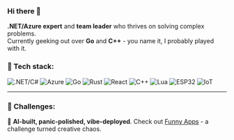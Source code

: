 ### Hi there 👋

**.NET/Azure expert** and **team leader** who thrives on solving complex problems.  
Currently geeking out over **Go** and **C++** - you name it, I probably played with it.

### 🦄 Tech stack:
![.NET/C#](https://img.shields.io/badge/.NET-512BD4?style=flat&logo=dotnet&logoColor=white)
![Azure](https://img.shields.io/badge/Azure-0078D4?style=flat&logo=microsoft-azure&logoColor=white)
![Go](https://img.shields.io/badge/Go-00ADD8?style=flat&logo=go&logoColor=white)
![Rust](https://img.shields.io/badge/Rust-000000?style=flat&logo=rust&logoColor=white)
![React](https://img.shields.io/badge/React-20232A?style=flat&logo=react&logoColor=61DAFB)
![C++](https://img.shields.io/badge/C++-00599C?style=flat&logo=cplusplus&logoColor=white)
![Lua](https://img.shields.io/badge/Lua-2C2D72?style=flat&logo=lua&logoColor=white)
![ESP32](https://img.shields.io/badge/ESP32-Embedded-critical?style=flat)
![IoT](https://img.shields.io/badge/IoT-Internet%20of%20Things-blue?style=flat)

---

### 🚀 Challenges:
🧪 **AI-built, panic-polished, vibe-deployed**.
Check out [Funny Apps](https://funnyapps.directory/) - a challenge turned creative chaos.



<!--🦄 Tech I work with:  
`.NET / C#`, `Go`, `Rust`, `React`, `Lua`, `C++` — you name it, I probably played with it.
-->

<!-- 🦄 .NET/C#, Go, React, Rust, Lua, C++ - you name it -->
<!--
---
AI-built, panic-polished, vibe-deployed - [Funny Apps](https://funnyapps.netlify.app/) challenge.
-->
